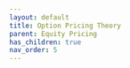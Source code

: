 ```yaml
---
layout: default
title: Option Pricing Theory
parent: Equity Pricing
has_children: true
nav_order: 5
---
```

